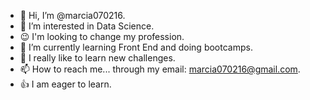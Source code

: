 - 👋 Hi, I’m @marcia070216.
- 👀 I’m interested in Data Science.
- 😉 I'm looking to change my profession.
- 🌱 I’m currently learning Front End and doing bootcamps.
- 💞️ I really like to learn new challenges.
- 📫 How to reach me... through my email: marcia070216@gmail.com.
- 👍 I am eager to learn.


